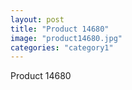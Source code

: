 ```yaml
---
layout: post
title: "Product 14680"
image: "product14680.jpg"
categories: "category1"
---
```

Product 14680
